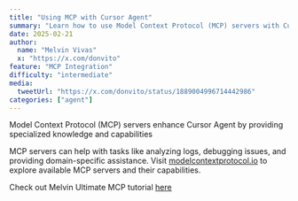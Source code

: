 ```yaml
---
title: "Using MCP with Cursor Agent"
summary: "Learn how to use Model Context Protocol (MCP) servers with Cursor Agent to enhance your development workflow"
date: 2025-02-21
author:
  name: "Melvin Vivas"
  x: "https://x.com/donvito"
feature: "MCP Integration"
difficulty: "intermediate"
media:
  tweetUrl: "https://x.com/donvito/status/1889004996714442986"
categories: ["agent"]
---
```


Model Context Protocol (MCP) servers enhance Cursor Agent by providing specialized knowledge and capabilities

MCP servers can help with tasks like analyzing logs, debugging issues, and providing domain-specific assistance. Visit [modelcontextprotocol.io](https://modelcontextprotocol.io/examples) to explore available MCP servers and their capabilities.

Check out Melvin Ultimate MCP tutorial [here](https://x.com/donvito/status/1892640143145644056)
